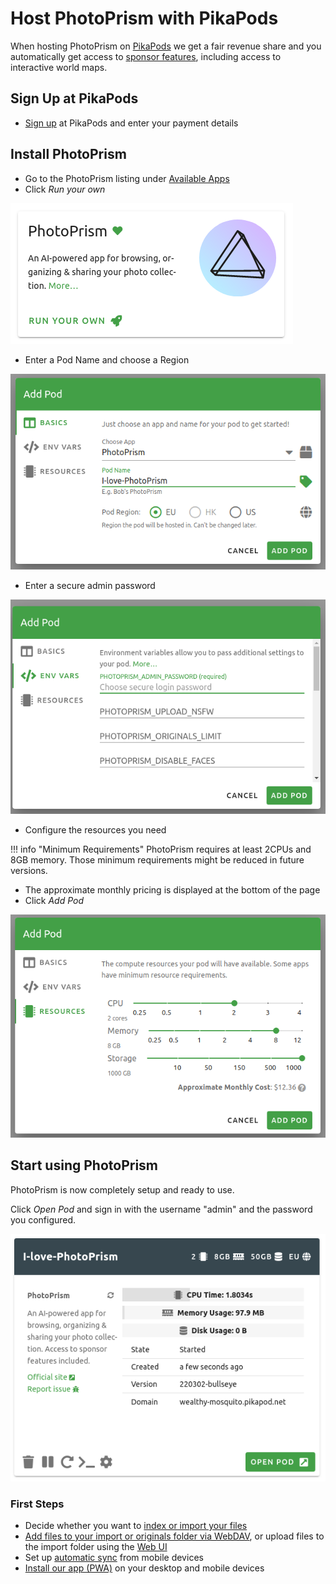 # Host PhotoPrism with PikaPods #

When hosting PhotoPrism on [PikaPods](https://www.pikapods.com/) we get a fair revenue share and you automatically get access to [sponsor features](https://github.com/photoprism/photoprism/issues?q=label%3Asponsor-feature), including access to interactive world maps.

## Sign Up at PikaPods ##
- [Sign up](https://www.pikapods.com/register) at PikaPods and enter your payment details

## Install PhotoPrism ##
- Go to the PhotoPrism listing under [Available Apps](https://www.pikapods.com/apps)
- Click *Run your own*

![Screenshot](img/PikaPodsAppStore-crop.png)

- Enter a Pod Name and choose a Region

![Screenshot](img/AddPod1.png)

- Enter a secure admin password

![Screenshot](img/AddPod2.png)

- Configure the resources you need
  

!!! info "Minimum Requirements"
    PhotoPrism requires at least 2CPUs and 8GB memory. Those minimum requirements might be reduced in future versions.


- The approximate monthly pricing is displayed at the bottom of the page
- Click *Add Pod*

![Screenshot](img/AddPod3.png)

## Start using PhotoPrism
PhotoPrism is now completely setup and ready to use. 

Click *Open Pod* and sign in with the username "admin" and the password you configured.

![Screenshot](img/PodOverview.png)

### First Steps ###
- Decide whether you want to [index or import your files](../../user-guide/library/index.md)
- [Add files to your import or originals folder via WebDAV](../../user-guide/sync/webdav.md), or upload files to the import folder using the [Web UI](../../user-guide/library/upload.md)
- Set up [automatic sync](../../user-guide/sync/mobile-devices.md) from mobile devices
- [Install our app (PWA)](../../user-guide/pwa.md) on your desktop and mobile devices 
